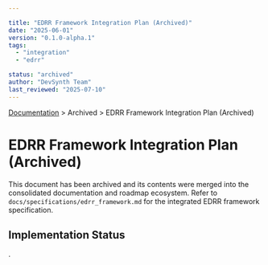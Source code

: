 ```yaml
---

title: "EDRR Framework Integration Plan (Archived)"
date: "2025-06-01"
version: "0.1.0-alpha.1"
tags:
  - "integration"
  - "edrr"

status: "archived"
author: "DevSynth Team"
last_reviewed: "2025-07-10"
---
```

<div class="breadcrumbs">
<a href="../index.md">Documentation</a> &gt; Archived &gt; EDRR Framework Integration Plan (Archived)
</div>

# EDRR Framework Integration Plan (Archived)

This document has been archived and its contents were merged into the consolidated documentation and roadmap ecosystem.
Refer to `docs/specifications/edrr_framework.md` for the integrated EDRR framework specification.
## Implementation Status

.
